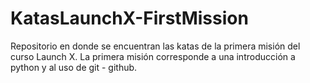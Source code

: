 # KatasLaunchX-FirstMission
Repositorio en donde se encuentran las katas de la primera misión del curso Launch X.
La primera misión corresponde a una introducción a python y al uso de git - github.
